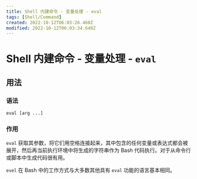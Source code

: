 ```yaml
---
title: Shell 内建命令 - 变量处理 - eval
tags: [Shell/Command]
created: 2022-10-12T06:03:26.460Z
modified: 2022-10-12T06:03:34.648Z
---
```


# Shell 内建命令 - 变量处理 - `eval`

## 用法

### 语法

```shell
eval [arg ...]
```

### 作用

`eval` 获取其参数，将它们用空格连接起来，其中包含的任何变量或表达式都会被展开，然后再当前执行环境中将生成的字符串作为 Bash 代码执行。对于从命令行或脚本中生成代码很有用。

`evel` 在 Bash 中的工作方式与大多数其他具有 `eval` 功能的语言基本相同。




